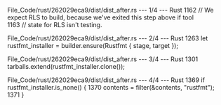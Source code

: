 File_Code/rust/262029eca9/dist/dist_after.rs --- 1/4 --- Rust
1162         // We expect RLS to build, because we've exited this step above if tool                                                                           
1163         // state for RLS isn't testing.                                                                                                                   

File_Code/rust/262029eca9/dist/dist_after.rs --- 2/4 --- Rust
                                                                                                                                                             1263         let rustfmt_installer = builder.ensure(Rustfmt { stage, target });

File_Code/rust/262029eca9/dist/dist_after.rs --- 3/4 --- Rust
                                                                                                                                                             1301         tarballs.extend(rustfmt_installer.clone());

File_Code/rust/262029eca9/dist/dist_after.rs --- 4/4 --- Rust
                                                                                                                                                             1369             if rustfmt_installer.is_none() {
                                                                                                                                                             1370                 contents = filter(&contents, "rustfmt");
                                                                                                                                                             1371             }

